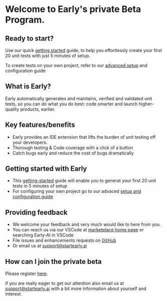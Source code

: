 


# Welcome to Early's private Beta Program.

  
## Ready to start?


Use our quick [getting started](https://www.startearly.ai/elements/getting-started) guide, to help you effortlessly create your first 20 unit tests with just 5 minutes of setup.

To create tests on your own project, refer to our [advanced setup](https://www.startearly.ai/elements/setup-and-configuration-guide) and configuration guide


## What is Early?

Early automatically generates and maintains, verified and validated unit tests, so you can do what you do best: code smarter and launch higher-quality products, earlier.


## Key features/benefits
* Early provides an IDE extension that lifts the burden of unit testing off your developers.
* Thorough testing & Code coverage with a click of a button
* Catch bugs early and reduce the cost of bugs dramatically
  

## Getting started with Early
* This [getting-started](https://www.startearly.ai/elements/getting-started) guide will enable you to generat your first 20 unit tests in 5 minutes of setup
* For configuring your own project go to our advaced [setup and configuration guide](https://www.startearly.ai/elements/setup-and-configuration-guide)

  

## Providing feedback

* We welcome your feedback and very much would like to here from you.
* You can reach us via our VSCode  at [marketplace home page](https://marketplace.visualstudio.com/items?itemName=Early-ai.early-ai) or searching Early-AI in VSCode 
* File issues and enhancements requests on [GitHub](https://github.com/earlyai/earlyai-vscode-release/issues)
* Or email us at [support@startearly.ai](mailto:support@startearly.ai)
  

## How can I join the private beta

Please register [here](https://www.startearly.ai/beta).

if you are really eager to get our attention also email us at [support@startearly.ai](mailto:support@startearly.ai) with a bit more information about yourself and interest.
